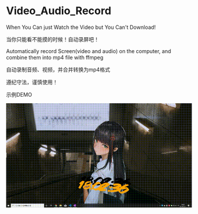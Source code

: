 # Video_Audio_Record
When You Can just Watch the Video but You Can't Download!

当你只能看不能摸的时候！自动录屏吧！

Automatically record Screen(video and audio) on the computer, and combine them into mp4 file with ffmpeg 

自动录制音频、视频，并合并转换为mp4格式

遵纪守法，谨慎使用！

示例DEMO

![](output.mp4_20191211_181627.gif?raw=true)
